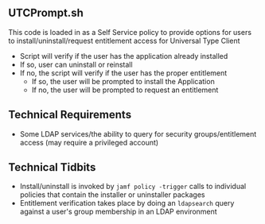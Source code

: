 ## UTCPrompt.sh

This code is loaded in as a Self Service policy to provide options for users to install/uninstall/request entitlement access for Universal Type Client

- Script will verify if the user has the application already installed
- If so, user can uninstall or reinstall
- If no, the script will verify if the user has the proper entitlement
	- If so, the user will be prompted to install the Application
	- If no, the user will be prompted to request an entitlement

## Technical Requirements

- Some LDAP services/the ability to query for security groups/entitlement access (may require a privileged account)

## Technical Tidbits

- Install/uninstall is invoked by `jamf policy -trigger` calls to individual policies that contain the installer or uninstaller packages
- Entitlement verification takes place by doing an `ldapsearch` query against a user's group membership in an LDAP environment
